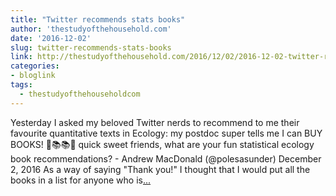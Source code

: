 ```yaml
---
title: "Twitter recommends stats books"
author: 'thestudyofthehousehold.com'
date: '2016-12-02'
slug: twitter-recommends-stats-books
link: http://thestudyofthehousehold.com/2016/12/02/2016-12-02-twitter-recommends-stats-books/
categories:
- bloglink
tags:
  - thestudyofthehouseholdcom
---
```


Yesterday I asked my beloved Twitter nerds to recommend to me their favourite quantitative texts in Ecology: my postdoc super tells me I can BUY BOOKS! 💓📚📚💓 quick sweet friends, what are your fun statistical ecology book recommendations? - Andrew MacDonald (@polesasunder) December 2, 2016 As a way of saying "Thank you!" I thought that I would put all the books in a list for anyone who is[... <i class="fas fa-external-link-alt"></i>](http://thestudyofthehousehold.com/2016/12/02/2016-12-02-twitter-recommends-stats-books/)


